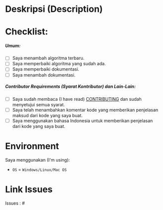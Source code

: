 # Deskripsi (Description)
<!-- Deskripsikan tentang perubahan yang kamu berikan. -->
<!-- jelaskan secara detail tentang perubahan yang kamu berikan. -->

# Checklist:
##### Umum:
- [ ] Saya menambah algoritma terbaru.
- [ ] Saya memperbaiki algoritma yang sudah ada.
- [ ] Saya memperbaiki dokumentasi.
- [ ] Saya menambah dokumentasi.

##### Contributor Requirements (Syarat Kontributor) dan Lain-Lain:
 - [ ] Saya sudah membaca (I have read) [CONTRIBUTING](https://github.com/bellshade/Assembly/blob/main/CONTRIBUTING.md) dan sudah menyetujui semua syarat.
 - [ ] Saya telah menambahkan komentar kode yang memberikan penjelasan maksud dari kode yang saya buat.
 - [ ] Saya menggunakan bahasa Indonesia untuk memberikan penjelasan dari kode yang saya buat.

# Environment
Saya menggunakan (I'm using):

- ``OS`` = `Windows/Linux/Mac OS` <!-- jenis OS yang digunakan dalam pembuatan Pull Request -->

<!-- Jika ada gagal pada salah satu test, kami akan mengeceknya kembali. -->
<!-- If there is a failure in one of the tests, we will check it again. -->
# Link Issues
<!-- Jika ingin Pull Request sesuai issues, dimohon untuk menambahkan ISSUES yang sesuai -->
Issues : # <!-- NOMOR ISSUES -->
<!--- ini bersifat opsional, jika ingin membuat sebuah PR tanpa issues, bisa dihapus untuk link issues -->
